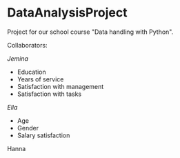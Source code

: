 # DataAnalysisProject
Project for our school course "Data handling with Python".

Collaborators:

*Jemina*
- Education
- Years of service
- Satisfaction with management
- Satisfaction with tasks


*Ella*
- Age 
- Gender
- Salary satisfaction

Hanna
